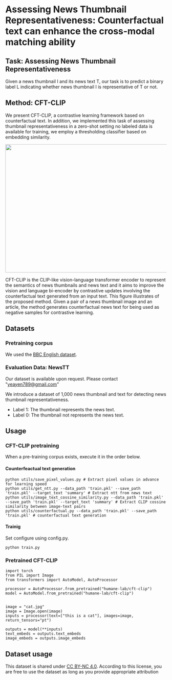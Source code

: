 # Assessing News Thumbnail Representativeness: Counterfactual text can enhance the cross-modal matching ability

## Task: Assessing News Thumbnail Representativeness
Given a news thumbnail I and its news text T, our task is to predict a binary label L indicating whether news thumbnail I is representative of T or not.


## Method: CFT-CLIP
We present CFT-CLIP, a contrastive learning framework based on counterfactual text. In addition, we implemented this task of assessing thumbnail representativeness in a zero-shot setting no labeled data is available for training, we employ a thresholding classifier based on embedding similarity.

<p align="center"><img src="https://github.com/ssu-humane/fake-news-thumbnail_2/assets/76805677/634d2896-9b8d-428c-8c96-8f5c69a7afbd" width="600" height="400"></p>
CFT-CLIP is the CLIP-like vision-language transformer encoder to represent the semantics of news thumbnails and news text and it aims to improve the vision and language bi-encoder by contrastive updates involving the counterfactual text generated from an input text. This figure illustrates of the proposed method. Given a pair of a news thumbnail image and an article, the method generates counterfactual news text for being used as negative samples for contrastive learning.


## Datasets 
### Pretraining corpus
We used the [BBC English dataset](https://aclanthology.org/2023.eacl-main.263/).

### Evaluation Data: NewsTT
Our dataset is available upon request. Please contact "yeayen789@gmail.com"

We introduce a dataset of 1,000 news thumbnail and text for detecting news thumbnail representativeness.
* Label 1: The thumbnail represents the news text.
* Label 0: The thumbnail not represents the news text.


## Usage
### CFT-CLIP pretraining
When a pre-training corpus exists, execute it in the order below.

#### Counterfeactual text generation
```shell
python utils/save_pixel_values.py # Extract pixel values ​​in advance for learning speed
python utils/get_ntt.py --data_path 'train.pkl' --save_path 'train.pkl' --target_text 'summary' # Extract ntt from news text
python utils/image_text_cossine_similarity.py --data_path 'train.pkl' --save_path 'train.pkl' --target_text 'summary' # Extract CLIP cossine similarity between image-text pairs
python utils/counterfactual.py --data_path 'train.pkl' --save_path 'train.pkl' # counterfactual text generation 
```

#### Trainig
Set configure using config.py.
```shell
python train.py
```

### Pretrained CFT-CLIP
```python3
import torch
from PIL import Image
from transformers import AutoModel, AutoProcessor

processor = AutoProcessor.from_pretrained("humane-lab/cft-clip")
model = AutoModel.from_pretrained("humane-lab/cft-clip")


image = "cat.jpg"
image = Image.open(image)
inputs = processor(text=["this is a cat"], images=image, return_tensors="pt")

outputs = model(**inputs)
text_embeds = outputs.text_embeds
image_embeds = outputs.image_embeds
```

## Dataset usage
This dataset is shared under [CC BY-NC 4.0](https://creativecommons.org/licenses/by-nc/4.0/deed.en). According to this license, you are free to use the dataset as long as you provide appropriate attribution
